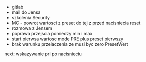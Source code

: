 - gitlab
- mail do Jensa
- szkolenia Security
- MC - powrot wartosci z preset do tej z przed nacisniecia reset
- rozmowa z Jensem
- poprawa przejscia pomiedzy min i max
- start pierwsa wartosc mode PRE plus preset pierwszy
- brak warunku przelaczenia ze musi byc zero PresetWert


next:
wskazywanie prI po nacisnieciu


